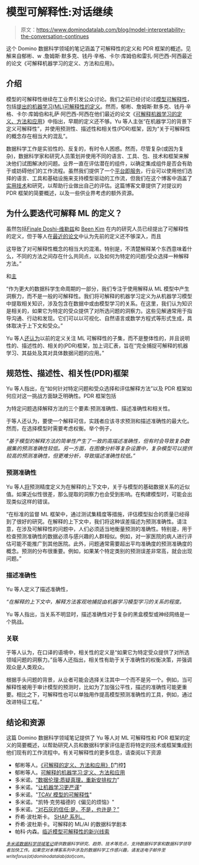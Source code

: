 # 模型可解释性:对话继续

> 原文：<https://www.dominodatalab.com/blog/model-interpretability-the-conversation-continues>

这个 Domino 数据科学领域的笔记涵盖了可解释性的定义和 PDR 框架的概述。见解来自郁彬、w .詹姆斯·默多克、钱丹·辛格、卡尔·库姆伯和雷扎·阿巴西-阿西最近的论文《可解释机器学习的定义、方法和应用》。

## 介绍

模型的可解释性继续在工业界引发公众讨论。我们之前已经讨论过[模型可解释性](https://blog.dominodatalab.com/tag/model-interpretability/)，包括[提出的机器学习(ML)可解释性的定义](https://blog.dominodatalab.com/make-machine-learning-interpretability-rigorous/)。然而，郁彬、詹姆斯·默多克、钱丹·辛格、卡尔·库姆伯和礼萨·阿巴西-阿西在他们最近的论文《[可解释机器学习的定义、方法和应用](https://bids.berkeley.edu/news/berkeley-team-unveils-new-unified-framework-selecting-and-evaluating-interpretable-machine)》中指出，早期的定义还不够。Yu 等人主张“在机器学习的背景下定义可解释性”，并使用预测性、描述性和相关性(PDR)框架，因为“关于可解释性的概念存在相当大的混乱”。

数据科学工作是实验性的、反复的，有时令人困惑。然而，尽管复杂(或因为复杂)，数据科学家和研究人员策划并使用不同的语言、工具、包、技术和框架来解决他们试图解决的问题。业界一直在评估潜在的组件，以确定集成组件是否会有助于或妨碍他们的工作流程。虽然我们提供了一个[平台即服务](https://www.dominodatalab.com/)，行业可以使用他们选择的语言、工具和基础设施来支持模型驱动的工作流，但我们在这个博客中涵盖了[实用技术](https://blog.dominodatalab.com/category/practical-data-science-techniques/)和研究，以帮助行业做出自己的评估。这篇博客文章提供了对提议的 PDR 框架的简要概述，以及一些供业界考虑的额外资源。

## 为什么要迭代可解释 ML 的定义？

虽然包括[Finale Doshi-维勒兹](https://finale.seas.harvard.edu/)和 [Been Kim](https://beenkim.github.io/) 在内的研究人员已经提出了可解释性的定义，但于等人在[最近的论文](https://www.pnas.org/content/early/2019/10/15/1900654116)中认为先前的定义还不够深入，而且

这导致了对可解释性概念的相当大的混淆。特别是，不清楚解释某个东西意味着什么，不同的方法之间存在什么共同点，以及如何为特定的问题/受众选择一种解释方法。”

和[主](https://www.pnas.org/content/116/44/22071)

“作为更大的数据科学生命周期的一部分，我们专注于使用解释从 ML 模型中产生洞察力，而不是一般的可解释性。我们将可解释的机器学习定义为从机器学习模型中提取相关知识，涉及包含在数据中或由模型学习的关系。在这里，我们认为知识是相关的，如果它为特定的受众提供了对所选问题的洞察力。这些见解通常用于指导沟通、行动和发现。它们可以以可视化、自然语言或数学方程式等形式生成，具体取决于上下文和受众。”

Yu 等人[还认为](https://www.pnas.org/content/116/44/22071)以前的定义关注 ML 可解释性的子集，而不是整体性的，并且说明性的、描述性的、相关的(PDR)框架，加上词汇表，旨在“完全捕捉可解释的机器学习、其益处及其对具体数据问题的应用。”

## 规范性、描述性、相关性(PDR)框架

Yu 等人指出，在“如何针对特定问题和受众选择和评估解释方法”以及 PDR 框架如何应对这一挑战方面缺乏明确性。PDR 框架包括

为特定问题选择解释方法的三个要素:预测准确性、描述准确性和相关性。

于等人还认为，要使一个解释可信，实践者应该寻求预测和描述准确性的最大化。然而，在选择模型时需要考虑权衡。举个例子，

*“基于模型的解释方法的简单性产生了一致的高描述准确性，但有时会导致复杂数据集的预测准确性较低。另一方面，在图像分析等复杂设置中，复杂模型可以提供较高的预测准确性，但更难分析，导致描述准确性较低。”*

### 预测准确性

Yu 等人[将](https://www.pnas.org/content/116/44/22071)预测精度定义为在解释的上下文中，关于与模型的基础数据关系的近似值。如果近似性很差，那么提取的洞察力也会受到影响。在构建模型时，可能会出现类似这样的错误。

“在标准的监督 ML 框架中，通过测试集精度等措施，评估模型拟合的质量已经得到了很好的研究。在解释的上下文中，我们将这种误差描述为预测准确性。请注意，在涉及可解释性的问题中，人们必须适当地衡量预测的准确性。特别是，用于检查预测准确性的数据必须与感兴趣的人群相似。例如，对一家医院的病人进行评估可能不能推广到其他医院。此外，问题通常需要超出平均准确度的预测准确度的概念。预测的分布很重要。例如，如果某个特定类别的预测误差非常高，就会出现问题。”

### 描述准确性

Yu 等人定义了描述准确性，

*“在解释的上下文中，解释方法客观地捕捉由机器学习模型学习的关系的程度。*

Yu 等人指出，当关系不明显时，描述准确性对于复杂的黑盒模型或神经网络是一个挑战。

### 关联

于等人认为，在口译的语境中，相关性的定义是“如果它为特定受众提供了对所选领域问题的洞察力。”岳等人还指出，相关性有助于关于准确性的权衡决策，并强调观众是人类观众。

根据手头问题的背景，从业者可能会选择关注其中一个而不是另一个。例如，当可解释性被用于审计模型的预测时，比如为了加强公平性，描述的准确性可能更重要。相比之下，可解释性也可以单独用作提高模型预测准确性的工具，例如，通过改进特征工程。”

## 结论和资源

这篇 Domino 数据科学领域笔记提供了 Yu 等人对 ML 可解释性和 PDR 框架的定义的简要概述，以帮助研究人员和数据科学家评估是否将特定的技术或框架集成到他们现有的工作流程中。有关可解释性的更多信息，请查阅以下资源

*   郁彬等人。[《可解释的定义、方法和应用》](https://www.pnas.org/content/116/44/22071)【门控】
*   郁彬等人。[可解释的机器学习:定义、方法和应用](https://arxiv.org/abs/1901.04592)
*   多米诺。[“数据伦理:质疑真理，重新安排权力](https://blog.dominodatalab.com/data-ethics-contesting-truth-and-rearranging-power/)”
*   多米诺。"[让机器学习更严谨](https://blog.dominodatalab.com/make-machine-learning-interpretability-rigorous/)"
*   多米诺。"[TCAV 模型的可解释性](https://blog.dominodatalab.com/model-interpretability-tcav-testing-concept-activation-vectors/)"
*   多米诺。"凯特·克劳福德的《偏见的烦恼》"
*   多米诺。[“对石灰的信任:是，不是，也许是？”](https://blog.dominodatalab.com/trust-in-lime-local-interpretable-model-agnostic-explanations/)
*   乔希·波杜斯卡。 [SHAP 系列。](https://blog.dominodatalab.com/tag/shap/)
*   乔希·波杜斯卡。可解释的 ML/AI 的数据科学剧本
*   帕科·内森。[临近模型可解释性的新兴线索](https://blog.dominodatalab.com/themes-and-conferences-per-pacoid-episode-9/)

*<sup>[多米诺数据科学领域笔记](https://blog.dominodatalab.com/tag/domino-data-science-field-note/)提供数据科学研究、趋势、技术等亮点，支持数据科学家和数据科学领导者加快工作。如果您对本博客系列中涉及的数据科学工作感兴趣，请发送电子邮件至 writeforus(at)dominodatalab(dot)com。</sup>*